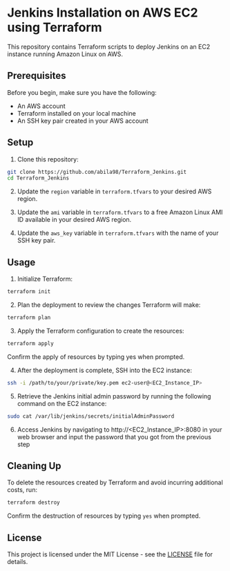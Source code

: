 # Jenkins Installation on AWS EC2 using Terraform

This repository contains Terraform scripts to deploy Jenkins on an EC2 instance running Amazon Linux on AWS.

## Prerequisites

Before you begin, make sure you have the following:

- An AWS account
- Terraform installed on your local machine
- An SSH key pair created in your AWS account

## Setup

1. Clone this repository:

```bash
git clone https://github.com/abila98/Terraform_Jenkins.git
cd Terraform_Jenkins
```

2. Update the `region` variable in `terraform.tfvars` to your desired AWS region.

3. Update the `ami` variable in `terraform.tfvars` to a free Amazon Linux AMI ID available in your desired AWS region.

4. Update the `aws_key` variable in `terraform.tfvars` with the name of your SSH key pair.

## Usage

1. Initialize Terraform:

```bash
terraform init
```

2. Plan the deployment to review the changes Terraform will make:

```bash
terraform plan
```

3. Apply the Terraform configuration to create the resources:

```bash
terraform apply
```

Confirm the apply of resources by typing yes when prompted.

4. After the deployment is complete, SSH into the EC2 instance:

```bash
ssh -i /path/to/your/private/key.pem ec2-user@<EC2_Instance_IP>
```

5. Retrieve the Jenkins initial admin password by running the following command on the EC2 instance:

```bash
sudo cat /var/lib/jenkins/secrets/initialAdminPassword
```

6. Access Jenkins by navigating to http://<EC2_Instance_IP>:8080 in your web browser and input the password that you got from the previous step

## Cleaning Up

To delete the resources created by Terraform and avoid incurring additional costs, run:

```bash
terraform destroy
```

Confirm the destruction of resources by typing `yes` when prompted.

## License

This project is licensed under the MIT License - see the [LICENSE](LICENSE) file for details.

